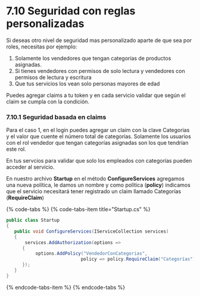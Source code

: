 # 7.10 Seguridad con reglas personalizadas

Si deseas otro nivel de seguridad mas personalizado aparte de que sea por roles, necesitas por ejemplo:

1. Solamente los vendedores que tengan categorías de productos asignadas.
2. Si tienes vendedores con permisos de solo lectura y vendedores con permisos de lectura y escritura
3. Que tus servicios los vean solo personas mayores de edad

Puedes agregar claims a tu token y en cada servicio validar que según el claim se cumpla con la condición. 

### 7.10.1 Seguridad basada en claims

Para el caso 1, en el login puedes agregar un claim con la clave Categorias y el valor que cuente el número total de categorías.  Solamente los usuarios con el rol vendedor que tengan categorías asignadas son los que tendrían este rol.

En tus servcios para validar que solo los empleados con categorías pueden acceder al servicio.

En nuestro archivo **Startup**  en el método **ConfigureServices** agregamos una nueva política, le damos un nombre y como política \(**policy**\) indicamos que el servicio necesitará tener registrado un claim llamado Categorías \(**RequireClaim**\)

{% code-tabs %}
{% code-tabs-item title="Startup.cs" %}
```csharp
public class Startup
{
   public void ConfigureServices(IServiceCollection services)
   {
       services.AddAuthorization(options =>
      {
           options.AddPolicy("VendedorConCategorias", 
                            policy => policy.RequireClaim("Categorías"));
      }); 
   }
}
```
{% endcode-tabs-item %}
{% endcode-tabs %}



